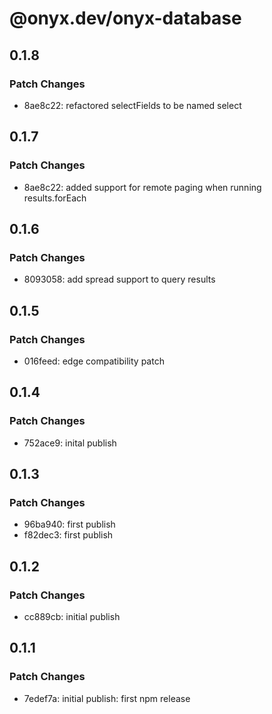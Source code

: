 # @onyx.dev/onyx-database

## 0.1.8

### Patch Changes

- 8ae8c22: refactored selectFields to be named select

## 0.1.7

### Patch Changes

- 8ae8c22: added support for remote paging when running results.forEach

## 0.1.6

### Patch Changes

- 8093058: add spread support to query results

## 0.1.5

### Patch Changes

- 016feed: edge compatibility patch

## 0.1.4

### Patch Changes

- 752ace9: inital publish

## 0.1.3

### Patch Changes

- 96ba940: first publish
- f82dec3: first publish

## 0.1.2

### Patch Changes

- cc889cb: initial publish

## 0.1.1

### Patch Changes

- 7edef7a: initial publish: first npm release
